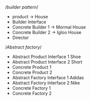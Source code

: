 /*builder pattern*/
- product -> House
- Builder Interface
- Concrete Builder 1 -> Mormal House
- Concrete Builder 2 -> Igloo House
- Director

/*Abstract factory*/
- Abstract Product Interface 1 Shoe
- Abstract Product Interface 2 Short
- Concrete Product 1
- Concrete Product 2
- Abstract Factory Interface 1 Adidas
- Abstract Factory Interface 2 Nike
- Concrete Factory 1
- Concrete Factory 2